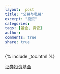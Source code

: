 ```yaml
---
layout:  post
title: "公募与私募"
excerpt: "投资"
categories: 
tags: [基金, 资管]
author: 
comments: true
share: true
---
```

{% include _toc.html %}



<a href="http://zh.wikipedia.org/wiki/%E8%AF%81%E5%88%B8%E6%8A%95%E8%B5%84%E5%9F%BA%E9%87%91" target="_blank">证券投资基金</a>



<!-- 多说评论框 start -->
<div class="ds-thread" data-thread-key="fund3" data-title="fund3" ></div>
<!-- 多说评论框 end -->
<!-- 多说公共JS代码 start (一个网页只需插入一次) -->
<script type="text/javascript">
var duoshuoQuery = {short_name:"goaheadalvin"};
(function() {
var ds = document.createElement('script');
ds.type = 'text/javascript';ds.async = true;
ds.src = (document.location.protocol == 'https:' ? 'https:' : 'http:') + '//static.duoshuo.com/embed.js';
ds.charset = 'UTF-8';
(document.getElementsByTagName('head')[0] 
|| document.getElementsByTagName('body')[0]).appendChild(ds);
})();
</script>
<!-- 多说公共JS代码 end -->

[1]:	http://www.csrc.gov.cn/pub/zjhpublic/zjh/201408/P020140822492061875501.pdf
